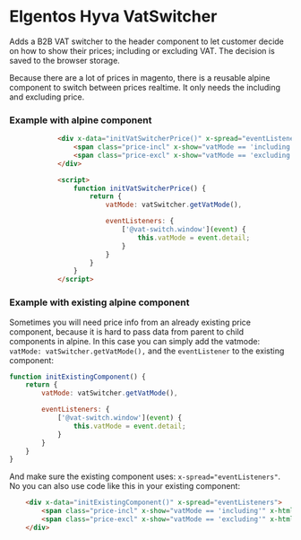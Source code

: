 # Elgentos Hyva VatSwitcher

Adds a B2B VAT switcher to the header component to let customer decide on how
to show their prices; including or excluding VAT. The decision is saved to 
the browser storage.

Because there are a lot of prices in magento, there is a reusable alpine
component to switch between prices realtime. It only needs the including 
and excluding price.

### Example with alpine component

```html
            <div x-data="initVatSwitcherPrice()" x-spread="eventListeners">
                <span class="price-incl" x-show="vatMode == 'including'" x-html="hyva.formatPrice('<?= $priceModel->getValue() ?>')"></span>
                <span class="price-excl" x-show="vatMode == 'excluding'" x-html="hyva.formatPrice('<?= $priceModel->getBaseAmount() ?>')"></span>
            </div>

            <script>
                function initVatSwitcherPrice() {
                    return {
                        vatMode: vatSwitcher.getVatMode(),

                        eventListeners: {
                            ['@vat-switch.window'](event) {
                                this.vatMode = event.detail;
                            }
                        }
                    }
                }
            </script>
```

### Example with existing alpine component

Sometimes you will need price info from an already existing price component,
because it is hard to pass data from parent to child components in alpine. In
this case you can simply add the vatmode: `vatMode: vatSwitcher.getVatMode(),`
and the `eventListener` to the existing component:

```js
function initExistingComponent() {
    return {
        vatMode: vatSwitcher.getVatMode(),

        eventListeners: {
            ['@vat-switch.window'](event) {
                this.vatMode = event.detail;
            }
        }
    }
}
```

And make sure the existing component uses: `x-spread="eventListeners"`. No you
can also use code like this in your existing component: 
```html
    <div x-data="initExistingComponent()" x-spread="eventListeners">
        <span class="price-incl" x-show="vatMode == 'including'" x-html="hyva.formatPrice('<?= $priceModel->getValue() ?>')"></span>
        <span class="price-excl" x-show="vatMode == 'excluding'" x-html="hyva.formatPrice('<?= $priceModel->getBaseAmount() ?>')"></span>
    </div>
```
